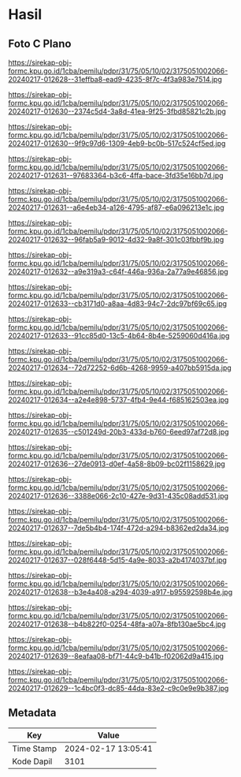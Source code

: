 # Hasil

## Foto C Plano

https://sirekap-obj-formc.kpu.go.id/1cba/pemilu/pdpr/31/75/05/10/02/3175051002066-20240217-012628--31effba8-ead9-4235-8f7c-4f3a983e7514.jpg

https://sirekap-obj-formc.kpu.go.id/1cba/pemilu/pdpr/31/75/05/10/02/3175051002066-20240217-012630--2374c5d4-3a8d-41ea-9f25-3fbd85821c2b.jpg

https://sirekap-obj-formc.kpu.go.id/1cba/pemilu/pdpr/31/75/05/10/02/3175051002066-20240217-012630--9f9c97d6-1309-4eb9-bc0b-517c524cf5ed.jpg

https://sirekap-obj-formc.kpu.go.id/1cba/pemilu/pdpr/31/75/05/10/02/3175051002066-20240217-012631--97683364-b3c6-4ffa-bace-3fd35e16bb7d.jpg

https://sirekap-obj-formc.kpu.go.id/1cba/pemilu/pdpr/31/75/05/10/02/3175051002066-20240217-012631--a6e4eb34-a126-4795-af87-e6a096213e1c.jpg

https://sirekap-obj-formc.kpu.go.id/1cba/pemilu/pdpr/31/75/05/10/02/3175051002066-20240217-012632--96fab5a9-9012-4d32-9a8f-301c03fbbf9b.jpg

https://sirekap-obj-formc.kpu.go.id/1cba/pemilu/pdpr/31/75/05/10/02/3175051002066-20240217-012632--a9e319a3-c64f-446a-936a-2a77a9e46856.jpg

https://sirekap-obj-formc.kpu.go.id/1cba/pemilu/pdpr/31/75/05/10/02/3175051002066-20240217-012633--cb3171d0-a8aa-4d83-94c7-2dc97bf69c65.jpg

https://sirekap-obj-formc.kpu.go.id/1cba/pemilu/pdpr/31/75/05/10/02/3175051002066-20240217-012633--91cc85d0-13c5-4b64-8b4e-5259060d416a.jpg

https://sirekap-obj-formc.kpu.go.id/1cba/pemilu/pdpr/31/75/05/10/02/3175051002066-20240217-012634--72d72252-6d6b-4268-9959-a407bb5915da.jpg

https://sirekap-obj-formc.kpu.go.id/1cba/pemilu/pdpr/31/75/05/10/02/3175051002066-20240217-012634--a2e4e898-5737-4fb4-9e44-f685162503ea.jpg

https://sirekap-obj-formc.kpu.go.id/1cba/pemilu/pdpr/31/75/05/10/02/3175051002066-20240217-012635--c501249d-20b3-433d-b760-6eed97af72d8.jpg

https://sirekap-obj-formc.kpu.go.id/1cba/pemilu/pdpr/31/75/05/10/02/3175051002066-20240217-012636--27de0913-d0ef-4a58-8b09-bc02f1158629.jpg

https://sirekap-obj-formc.kpu.go.id/1cba/pemilu/pdpr/31/75/05/10/02/3175051002066-20240217-012636--3388e066-2c10-427e-9d31-435c08add531.jpg

https://sirekap-obj-formc.kpu.go.id/1cba/pemilu/pdpr/31/75/05/10/02/3175051002066-20240217-012637--7de5b4b4-174f-472d-a294-b8362ed2da34.jpg

https://sirekap-obj-formc.kpu.go.id/1cba/pemilu/pdpr/31/75/05/10/02/3175051002066-20240217-012637--028f6448-5d15-4a9e-8033-a2b4174037bf.jpg

https://sirekap-obj-formc.kpu.go.id/1cba/pemilu/pdpr/31/75/05/10/02/3175051002066-20240217-012638--b3e4a408-a294-4039-a917-b95592598b4e.jpg

https://sirekap-obj-formc.kpu.go.id/1cba/pemilu/pdpr/31/75/05/10/02/3175051002066-20240217-012638--b4b822f0-0254-48fa-a07a-8fb130ae5bc4.jpg

https://sirekap-obj-formc.kpu.go.id/1cba/pemilu/pdpr/31/75/05/10/02/3175051002066-20240217-012639--8eafaa08-bf71-44c9-b41b-f02062d9a415.jpg

https://sirekap-obj-formc.kpu.go.id/1cba/pemilu/pdpr/31/75/05/10/02/3175051002066-20240217-012629--1c4bc0f3-dc85-44da-83e2-c9c0e9e9b387.jpg


## Metadata

| Key        | Value               |
| ---------- | ------------------- |
| Time Stamp | 2024-02-17 13:05:41 |
| Kode Dapil | 3101                |



